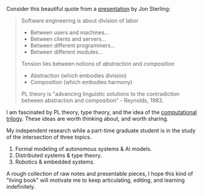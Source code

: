 Consider this beautiful quote from a [presentation][2] by Jon Sterling:

> Software engineering is about division of labor
>
> - Between users and machines...
> - Between clients and servers...
> - Between different programmers...
> - Between different modules...
>
> Tension lies between notions of _abstraction_ and _composition_
>
> - Abstraction (which embodies division)
> - Composition (which embodies harmony)
>
> PL theory is "advancing linguistic solutions to the contradiction between
> abstraction and composition" - Reynolds, 1983.


I am fascinated by PL theory, type theory, and the idea of the
[computational trilogy][1]. These ideas are worth thinking about, and worth sharing.

My independent research while a part-time graduate student is in the study of the intersection of three topics.

1. Formal modeling of autonomous systems & AI models.
2. Distributed systems & type theory.
3. Robotics & embedded systems.

A rough collection of raw notes and presentable pieces, I hope this kind of "living book" will motivate me to keep articulating, editing, and learning indefinitely. 

[1]: https://ncatlab.org/nlab/show/computational+trilogy
[2]: https://youtu.be/5kWS-umBA7k?si=Zng9Jepo-KvtN2h_
